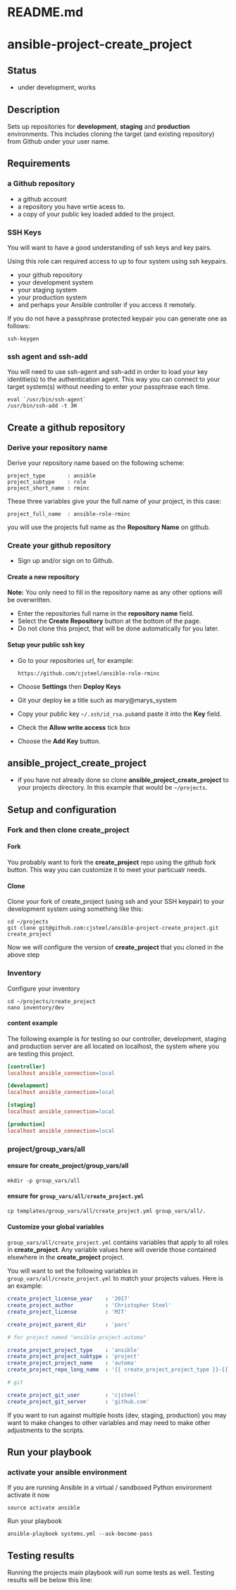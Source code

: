 # README.md

# ansible-project-create_project

## Status

* under development, works

## Description

Sets up repositories for **development**, **staging** and **production** environments. This includes cloning the target (and existing repository) from Github under your user name.

## Requirements

### a Github repository

* a github account
* a repository you have wrtie acess to.
* a copy of your public key loaded added to the project.

### SSH Keys

You will want to have a good understanding of ssh keys and key pairs.

Using this role can required access to up to four system using ssh keypairs.

- your github repository
- your development system
- your staging system
- your production system
- and perhaps your Ansible controller if you access it remotely.

If you do not have a passphrase protected keypair you can generate one as follows:

```shell
ssh-keygen
```

### ssh agent and ssh-add

You will need to use ssh-agent and ssh-add in order to load your key identitie(s) to the authentication agent. This way you can connect to your target system(s) without needing to enter your passphrase each time.

```shell
eval `/usr/bin/ssh-agent`
/usr/bin/ssh-add -t 3H
```

## Create a github repository

### Derive your repository name

Derive your repository name based on the following scheme:

    project_type       : ansible
    project_subtype    : role
    project_short_name : rminc

These three variables give your the full name of your project, in this case:

    project_full_name  : ansible-role-rminc
you will use the projects full name as the **Repository Name** on github.

### Create your github repository

* Sign up and/or sign on to Github.

#### Create a new repository

**Note:** You only need to fill in the repository name as any other options will be overwritten.

* Enter the repositories full name in the **repository name** field.
* Select the **Create Repository** button at the bottom of the page.
* Do not clone this project, that will be done automatically for you later.

#### Setup your public ssh key

* Go to your repositories url, for example:

  ```shell
  https://github.com/cjsteel/ansible-role-rminc
  ```

* Choose **Settings** then **Deploy Keys**

* Git your deploy ke a title such as mary@marys_system

* Copy your public key `~/.ssh/id_rsa.pub`and paste it into the **Key** field.

* Check the **Allow write access** tick box

* Choose the **Add Key** button.

## ansible_project_create_project

* if you have not already done so clone **ansible_project_create_project** to your projects directory. In this example that would be `~/projects`.

## Setup and configuration

### Fork and then clone create_project

#### Fork

You probably want to fork the **create_project** repo using the github fork button. This way you can customize it to meet your particualr needs.

#### Clone

Clone your fork of create_project (using ssh and your SSH keypair) to your development system using something like this:

```shell
cd ~/projects
git clone git@github.com:cjsteel/ansible-project-create_project.git create_project
```



Now we will configure the version of **create_project** that you cloned in the above step

### Inventory

Configure your inventory

```shell
cd ~/projects/create_project
nano inventory/dev
```

#### content example

The following example is for testing so our controller, development, staging and production server are all located on localhost, the system where you are testing this project.

```ini
[controller]
localhost ansible_connection=local

[development]
localhost ansible_connection=local

[staging]
localhost ansible_connection=local

[production]
localhost ansible_connection=local
```

### project/group_vars/all

#### ensure for create_project/group_vars/all 

```shell
mkdir -p group_vars/all
```

#### ensure for `group_vars/all/create_project.yml`

```shell
cp templates/group_vars/all/create_project.yml group_vars/all/.
```

#### Customize your global variables

`group_vars/all/create_project.yml` contains variables that apply to all roles in **create_project**. Any variable values here will overide those contained elsewhere in the **create_project** project.

You will want to set the following variables in `group_vars/all/create_project.yml` to match your projects values. Here is an example:

```yaml
create_project_license_year    : '2017'
create_project_author          : 'Christopher Steel'
create_project_license         : 'MIT'

create_project_parent_dir      : 'parc'

# for project named "ansible-project-automa"

create_project_project_type    : 'ansible'
create_project_project_subtype : 'project'
create_project_project_name    : 'automa'
create_project_repo_long_name  : '{{ create_project_project_type }}-{{ create_project_project_subtype }}-{{ create_project_project_name }}'

# git

create_project_git_user        : 'cjsteel'
create_project_git_server      : 'github.com'
```

If you want to run against multiple hosts (dev, staging, production) you may want to make changes to  other variables and may need to make other adjustments to the scripts.

## Run your playbook

### activate your ansible environment

If you are running Ansible in a virtual / sandboxed Python environment activate it now

```shell
source activate ansible
```

Run your playbook

```shell
ansible-playbook systems.yml --ask-become-pass
```

## Testing results

Running the projects main playbook will run some tests as well. Testing results will be below this line:

